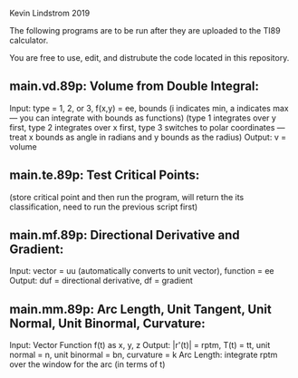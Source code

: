 Kevin Lindstrom 2019

The following programs are to be run after they are uploaded to the TI89 calculator.

You are free to use, edit, and distrubute the code located in this repository.

## main.vd.89p: Volume from Double Integral:
Input: type = 1, 2, or 3, f(x,y) = ee, bounds (i indicates min, a indicates max — you can integrate with bounds as functions)
(type 1 integrates over y first, type 2 integrates over x first, type 3 switches to polar coordinates — treat x bounds as angle in radians and y bounds as the radius)
Output: v = volume

## main.te.89p: Test Critical Points:
(store critical point and then run the program, will return the its classification, need to run the previous script first)

## main.mf.89p: Directional Derivative and Gradient:
Input: vector = uu (automatically converts to unit vector), function = ee
Output: duf = directional derivative, df = gradient

## main.mm.89p: Arc Length, Unit Tangent, Unit Normal, Unit Binormal, Curvature:
Input: Vector Function f(t) as x, y, z
Output: |r'(t)| = rptm, T(t) = tt, unit normal = n, unit binormal = bn, curvature = k
Arc Length: integrate rptm over the window for the arc (in terms of t)

